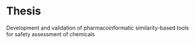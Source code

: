 # Thesis
Development and validation of pharmacoinformatic similarity-based tools for safety assessment of chemicals 
